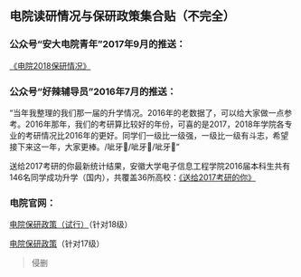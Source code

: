 ## 电院读研情况与保研政策集合贴（不完全）

### 公众号“安大电院青年”2017年9月的推送：

[《电院2018保研情况》](https://mp.weixin.qq.com/s/5MIAGlRAS84WUUtWt57TLA)

### 公众号“好辣辅导员”2016年7月的推送：

“当年我整理的我们那一届的升学情况。2016年的老数据了，可以给大家做一点参考。2016年那年，我们的考研算比较好的年份，可喜的是2017，2018年学院各专业的考研情况比2016年的更好。同学们一级比一级强，一级比一级有斗志，希望接下来这一年，大家更棒。/呲牙/呲牙/呲牙”

送给2017考研的你最新统计结果，安徽大学电子信息工程学院2016届本科生共有146名同学成功升学（国内），共覆盖36所高校：[《送给2017考研的你》](https://mp.weixin.qq.com/s?scene=22&mid=2457858918&sn=4bc5640fc39931069a093b0d13177c21&idx=1&__biz=MzAxMTEyMTMzMg%3D%3D&srcid=0214SmV6okYhO2vbSYKwxFQX&mpshare=1#rd)

### 电院官网：

[电院保研政策（试行）](http://dy.ahu.edu.cn/2020/1109/c16574a249238/page.htm)（针对18级）

[电院保研政策](http://dy.ahu.edu.cn/2020/0922/c11062a245285/page.htm)（针对17级）

> 侵删

